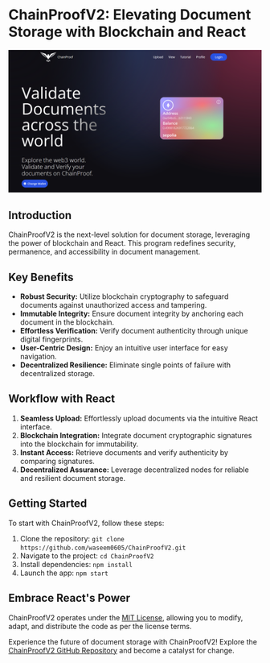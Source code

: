 # ChainProofV2: Elevating Document Storage with Blockchain and React

![ChainProofV2 Logo](https://raw.githubusercontent.com/waseem0605/ChainProofV2/main/logo.png)

## Introduction
ChainProofV2 is the next-level solution for document storage, leveraging the power of blockchain and React. This program redefines security, permanence, and accessibility in document management.

## Key Benefits
- **Robust Security:** Utilize blockchain cryptography to safeguard documents against unauthorized access and tampering.
- **Immutable Integrity:** Ensure document integrity by anchoring each document in the blockchain.
- **Effortless Verification:** Verify document authenticity through unique digital fingerprints.
- **User-Centric Design:** Enjoy an intuitive user interface for easy navigation.
- **Decentralized Resilience:** Eliminate single points of failure with decentralized storage.

## Workflow with React
1. **Seamless Upload:** Effortlessly upload documents via the intuitive React interface.
2. **Blockchain Integration:** Integrate document cryptographic signatures into the blockchain for immutability.
3. **Instant Access:** Retrieve documents and verify authenticity by comparing signatures.
4. **Decentralized Assurance:** Leverage decentralized nodes for reliable and resilient document storage.

## Getting Started
To start with ChainProofV2, follow these steps:
1. Clone the repository: `git clone https://github.com/waseem0605/ChainProofV2.git`
2. Navigate to the project: `cd ChainProofV2`
3. Install dependencies: `npm install`
4. Launch the app: `npm start`

## Embrace React's Power
ChainProofV2 operates under the [MIT License](https://github.com/waseem0605/ChainProofV2/blob/main/LICENSE), allowing you to modify, adapt, and distribute the code as per the license terms.

Experience the future of document storage with ChainProofV2! Explore the [ChainProofV2 GitHub Repository](https://github.com/waseem0605/ChainProofV2) and become a catalyst for change.
